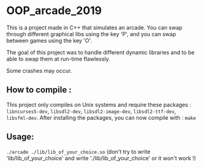 # OOP_arcade_2019

This is a project made in C++ that simulates an arcade. You can swap through different graphical libs using the key 'P', and you can swap between games using the key 'O'.

The goal of this project was to handle different dynamic libraries and to be able to swap them at run-time flawlessly.

Some crashes may occur.

## How to compile :
This project only compiles on Unix systems and require these packages : `libncurses5-dev`, `libsdl2-dev`, `libsdl2-image-dev`, `libsdl2-ttf-dev`, `libsfml-dev`.
After installing the packages, you can now compile with : `make`

## Usage:
`./arcade ./lib/lib_of_your_choice.so`
(don't try to write 'lib/lib_of_your_choice' and write './lib/lib_of_your_choice' or it won't work !)
